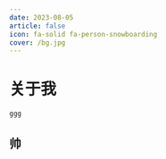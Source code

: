 ```yaml
---
date: 2023-08-05
article: false
icon: fa-solid fa-person-snowboarding
cover: /bg.jpg
---
```


# 关于我

	ggg

## 帅
